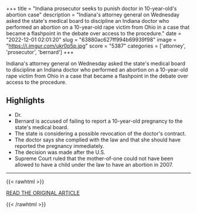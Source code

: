 +++
title = "Indiana prosecutor seeks to punish doctor in 10-year-old's abortion case"
description = "Indiana's attorney general on Wednesday asked the state's medical board to discipline an Indiana doctor who performed an abortion on a 10-year-old rape victim from Ohio in a case that became a flashpoint in the debate over access to the procedure."
date = "2022-12-01 02:01:20"
slug = "63880ac627ff994b69939f98"
image = "https://i.imgur.com/ukr0p5p.jpg"
score = "5387"
categories = ['attorney', 'prosecutor', 'bernard']
+++

Indiana's attorney general on Wednesday asked the state's medical board to discipline an Indiana doctor who performed an abortion on a 10-year-old rape victim from Ohio in a case that became a flashpoint in the debate over access to the procedure.

## Highlights

- Dr.
- Bernard is accused of failing to report a 10-year-old pregnancy to the state's medical board.
- The state is considering a possible revocation of the doctor's contract.
- The doctor says she complied with the law and that she should have reported the pregnancy immediately.
- The decision was made after the U.S.
- Supreme Court ruled that the mother-of-one could not have been allowed to have a child under the law to have an abortion in 2007.

---

{{< rawhtml >}}
  <p class="article-category">
    <a target="_blank" href="https://www.reuters.com/world/us/indiana-prosecutor-seeks-punish-doctor-10-year-olds-abortion-case-2022-11-30/">READ THE ORIGINAL ARTICLE</a>
  </p>
{{< /rawhtml >}}
